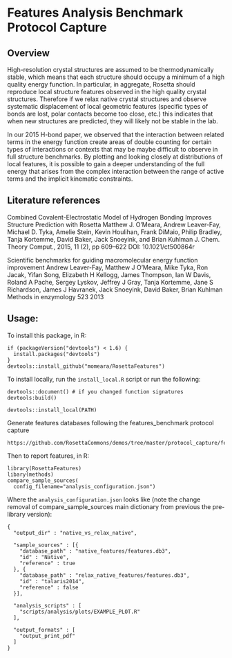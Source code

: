 # Features Analysis Benchmark Protocol Capture

## Overview
High-resolution crystal structures are assumed to be
thermodynamically stable, which means that each structure should
occupy a minimum of a high quality energy function. In particular, in
aggregate, Rosetta should reproduce local structure features observed
in the high quality crystal structures. Therefore if we relax native
crystal structures and observe systematic displacement of local
geometric features (specific types of bonds are lost, polar contacts
become too close, etc.) this indicates that when new structures are
predicted, they will likely not be stable in the lab.

In our 2015 H-bond paper, we observed that the interaction between
related terms in the energy function create areas of double counting
for certain types of interactions or contexts that may be maybe
difficult to observe in full structure benchmarks. By plotting and
looking closely at distributions of local features, it is possible to
gain a deeper understanding of the full energy that arises from the
complex interaction between the range of active terms and the implicit
kinematic constraints.


## Literature references

Combined Covalent-Electrostatic Model of Hydrogen Bonding Improves Structure Prediction with Rosetta Matthew J. O’Meara, Andrew Leaver-Fay, Michael D. Tyka, Amelie Stein, Kevin Houlihan, Frank DiMaio, Philip Bradley, Tanja Kortemme, David Baker, Jack Snoeyink, and Brian Kuhlman J. Chem. Theory Comput., 2015, 11 (2), pp 609–622 DOI: 10.1021/ct500864r

Scientific benchmarks for guiding macromolecular energy function improvement Andrew Leaver-Fay, Matthew J O’Meara, Mike Tyka, Ron Jacak, Yifan Song, Elizabeth H Kellogg, James Thompson, Ian W Davis, Roland A Pache, Sergey Lyskov, Jeffrey J Gray, Tanja Kortemme, Jane S Richardson, James J Havranek, Jack Snoeyink, David Baker, Brian Kuhlman Methods in enzymology 523 2013


## Usage:

To install this package, in R:

    if (packageVersion("devtools") < 1.6) {
      install.packages("devtools")
    }
    devtools::install_github("momeara/RosettaFeatures")

To install locally, run the ```install_local.R``` script or run the following:

    devtools::document() # if you changed function signatures
    devtools:build()

    devtools::install_local(PATH)
    
Generate features databases following the features_benchmark protocol capture

    https://github.com/RosettaCommons/demos/tree/master/protocol_capture/features_benchmark/README.md


Then to report features, in R:

    library(RosettaFeatures)
    libary(methods)
    compare_sample_sources(
      config_filename="analysis_configuration.json")

Where the `analysis_configuration.json` looks like (note the change removal of compare_sample_sources main dictionary from previous the pre-library version):

    {
      "output_dir" : "native_vs_relax_native",

      "sample_sources" : [{
        "database_path" : "native_features/features.db3",
        "id" : "Native",
        "reference" : true
      }, {
        "database_path" : "relax_native_features/features.db3",
        "id" : "talaris2014",
        "reference" : false
      }],
    
      "analysis_scripts" : [
        "scripts/analysis/plots/EXAMPLE_PLOT.R"
      ],

      "output_formats" : [
        "output_print_pdf"
      ]
    }


 

       




   
